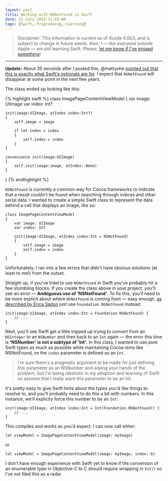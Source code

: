 ```yaml
---
layout: post
title: Working with NSNotFound in Swift
date: 21 July 2014 11:43:00
tags: [Swift, Programming, Learning]
---
```


> Disclaimer: This information is current as of Xcode 6.0b3, and is subject to change in future seeds. Also, I — like everyone outside Apple — am still learning Swift. Please, [let me know if I've missed something](https://twitter.com/tonyarnold/)!

---

**Update:** About 35 seconds after I posted this, @mattyohe [pointed out that this is exactly what Swift's optionals are for](https://twitter.com/mattyohe/status/491054206795923456). I expect that `NSNotFound` will disappear at some point in the next few years.

The class ended up looking like this:

{% highlight swift %}
class ImagePageContentViewModel
{
    var image: UIImage
    var index: Int?

    init(image:UIImage, atIndex index:Int?)
    {
        self.image = image

        if let index = index
        {
            self.index = index
        }
    }

    convenience init(image:UIImage)
    {
        self.init(image:image, atIndex:.None)
    }
}
{% endhighlight %}

`NSNotFound` is currently a common way for Cocoa frameworks to indicate that a result couldn't be found when searching through indices and other serial data. I wanted to create a simple Swift class to represent the data behind a cell that displays an image, like so:

    class ImagePageContentViewModel
    {
        var image: UIImage
        var index: Int

        init(image:UIImage, atIndex index:Int = NSNotFound)
        {
            self.image = image
            self.index = index
        }
    }

Unfortunately, I ran into a few errors that didn't have  obvious solutions (at least to me!) from the outset.

Straight up, if you've tried to use `NSNotFound` in Swift you've probably hit a few stumbling blocks. If you create the class above in your project, you'll see an error — **Ambiguous use of 'NSNotFound'**. To fix this, you'll need to be more explicit about where `NSNotFound` is coming from — easy enough, [as described by Erica Sadun](http://ericasadun.com/2014/06/13/swift-fixing-ambiguous-use-of-nsnotfound/) just use `Foundation.NSNotFound` instead.

    init(image:UIImage, atIndex index:Int = Foundation.NSNotFound) {
        // ...
    }

Next, you'll see Swift get a little tripped up trying to convert from an `NSInteger` to an `NSNumber` and then back to an `Int` again — the error this time is **'NSNumber' is not a subtype of 'Int'**. In this class, I wanted to use pure Swift types as much as possible while maintaining Cocoa-isms like NSNotFound, so the `index` parameter is defined as an `Int`.

> I'm sure there's a pragmatic argument to be made for just defining this parameter as an NSNumber and wiping your hands of the problem, but I'm being idealistic in my adoption and learning of Swift so assume that I really want this parameter to be an Int.

It's pretty easy to give Swift hints about the types you'd like things to resolve to, and you'll probably need to do this a bit with numbers. In this instance, we'll explicity force this number to be an `Int`:

    init(image:UIImage, atIndex index:Int = Int(Foundation.NSNotFound)) {
        // ...
    }

This compiles and works as you'd expect. I can now call either:

    let viewModel = ImagePageContentViewModel(image: myImage)

or

    let viewModel = ImagePageContentViewModel(image: myImage, index: 6)

I don't have enough experience with Swift yet to know if the conversion of an enumerable type in Objective-C to C should require wrapping in `Int()` so I've not filed this as a radar.
